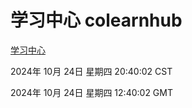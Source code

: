 # 学习中心 colearnhub
[学习中心](http://219.139.199.238:56308/colearnhub/)

2024年 10月 24日 星期四 20:40:02 CST

2024年 10月 24日 星期四 12:40:02 GMT
